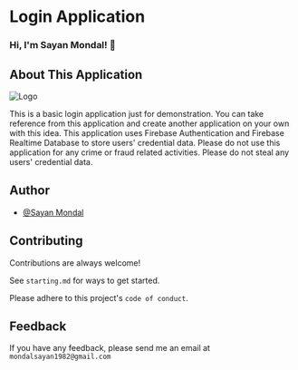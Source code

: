 
# Login Application
### Hi, I'm Sayan Mondal! 👋
## About This Application 
![Logo](https://www.pngitem.com/pimgs/m/273-2738719_user-login-icon-png-transparent-background-login-icon.png)

    


This is a basic login application just for demonstration.
You can take reference from this application and create another application on your own with this idea.
This application uses Firebase Authentication and Firebase Realtime Database to store users' credential data.
Please do not use this application for any crime or fraud related activities. Please do not steal any users' credential data.

## Author

- [@Sayan Mondal](https://github.com/SayanMondal-cyber)

  
## Contributing

Contributions are always welcome!

See `starting.md` for ways to get started.

Please adhere to this project's `code of conduct`.
 
## Feedback

If you have any feedback, please send me an email at `mondalsayan1982@gmail.com`

